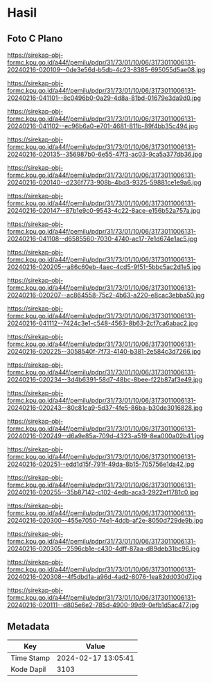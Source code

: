 # Hasil

## Foto C Plano

https://sirekap-obj-formc.kpu.go.id/a44f/pemilu/pdpr/31/73/01/10/06/3173011006131-20240216-020109--0de3e56d-b5db-4c23-8385-695055d5ae08.jpg

https://sirekap-obj-formc.kpu.go.id/a44f/pemilu/pdpr/31/73/01/10/06/3173011006131-20240216-041101--8c0496b0-0a29-4d8a-81bd-01679e3da9d0.jpg

https://sirekap-obj-formc.kpu.go.id/a44f/pemilu/pdpr/31/73/01/10/06/3173011006131-20240216-041102--ec96b6a0-e701-4681-811b-89f4bb35c494.jpg

https://sirekap-obj-formc.kpu.go.id/a44f/pemilu/pdpr/31/73/01/10/06/3173011006131-20240216-020135--356987b0-6e55-47f3-ac03-9ca5a377db36.jpg

https://sirekap-obj-formc.kpu.go.id/a44f/pemilu/pdpr/31/73/01/10/06/3173011006131-20240216-020140--d236f773-908b-4bd3-9325-59881ce1e9a6.jpg

https://sirekap-obj-formc.kpu.go.id/a44f/pemilu/pdpr/31/73/01/10/06/3173011006131-20240216-020147--87b1e9c0-9543-4c22-8ace-e156b52a757a.jpg

https://sirekap-obj-formc.kpu.go.id/a44f/pemilu/pdpr/31/73/01/10/06/3173011006131-20240216-041108--d6585560-7030-4740-ac17-7e1d674e1ac5.jpg

https://sirekap-obj-formc.kpu.go.id/a44f/pemilu/pdpr/31/73/01/10/06/3173011006131-20240216-020205--a86c60eb-4aec-4cd5-9f51-5bbc5ac2d1e5.jpg

https://sirekap-obj-formc.kpu.go.id/a44f/pemilu/pdpr/31/73/01/10/06/3173011006131-20240216-020207--ac864558-75c2-4b63-a220-e8cac3ebba50.jpg

https://sirekap-obj-formc.kpu.go.id/a44f/pemilu/pdpr/31/73/01/10/06/3173011006131-20240216-041112--7424c3e1-c548-4563-8b63-2cf7ca6abac2.jpg

https://sirekap-obj-formc.kpu.go.id/a44f/pemilu/pdpr/31/73/01/10/06/3173011006131-20240216-020225--3058540f-7f73-4140-b381-2e584c3d7266.jpg

https://sirekap-obj-formc.kpu.go.id/a44f/pemilu/pdpr/31/73/01/10/06/3173011006131-20240216-020234--3d4b6391-58d7-48bc-8bee-f22b87af3e49.jpg

https://sirekap-obj-formc.kpu.go.id/a44f/pemilu/pdpr/31/73/01/10/06/3173011006131-20240216-020243--80c81ca9-5d37-4fe5-86ba-b30de3016828.jpg

https://sirekap-obj-formc.kpu.go.id/a44f/pemilu/pdpr/31/73/01/10/06/3173011006131-20240216-020249--d6a9e85a-709d-4323-a519-8ea000a02b41.jpg

https://sirekap-obj-formc.kpu.go.id/a44f/pemilu/pdpr/31/73/01/10/06/3173011006131-20240216-020251--edd1d15f-791f-49da-8b15-705756e1da42.jpg

https://sirekap-obj-formc.kpu.go.id/a44f/pemilu/pdpr/31/73/01/10/06/3173011006131-20240216-020255--35b87142-c102-4edb-aca3-2922ef1781c0.jpg

https://sirekap-obj-formc.kpu.go.id/a44f/pemilu/pdpr/31/73/01/10/06/3173011006131-20240216-020300--455e7050-74e1-4ddb-af2e-8050d729de9b.jpg

https://sirekap-obj-formc.kpu.go.id/a44f/pemilu/pdpr/31/73/01/10/06/3173011006131-20240216-020305--2596cb1e-c430-4dff-87aa-d89deb31bc96.jpg

https://sirekap-obj-formc.kpu.go.id/a44f/pemilu/pdpr/31/73/01/10/06/3173011006131-20240216-020308--4f5dbd1a-a96d-4ad2-8076-1ea82dd030d7.jpg

https://sirekap-obj-formc.kpu.go.id/a44f/pemilu/pdpr/31/73/01/10/06/3173011006131-20240216-020111--d805e6e2-785d-4900-99d9-0efb1d5ac477.jpg


## Metadata

| Key        | Value               |
| ---------- | ------------------- |
| Time Stamp | 2024-02-17 13:05:41 |
| Kode Dapil | 3103                |



